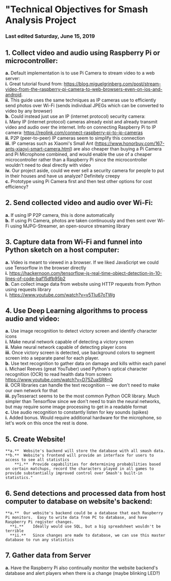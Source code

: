 # "Technical Objectives for Smash Analysis Project
### Last edited Saturday, June 15, 2019

## 1.	Collect video and audio using Raspberry Pi or microcontroller:
  **a.**	Default implementation is to use Pi Camera to stream video to a web server:     
    **i.**	Great tutorial found from: https://blog.miguelgrinberg.com/post/stream-video-from-the-raspberry-pi-camera-to-web-browsers-even-on-ios-and-android.   
    **ii.**	This guide uses the same techniques as IP cameras use to efficiently send photos over Wi-Fi (sends individual JPEGs which can be converted to video by any browser)   
  **b.**	Could instead just use an IP (internet protocol) security camera:   
    **i.**	Many IP (internet protocol) cameras already exist and already transmit video and audio over the internet. Info on connecting Raspberry Pi to IP camera: https://reolink.com/connect-raspberry-pi-to-ip-cameras   
    **ii.**	P2P (peer-to-peer) IP cameras seem to simplify this connection   
    **iii.**	IP cameras such as Xiaomi's Small Ant (https://www.honorbuy.com/167-ants-xiaoyi-smart-camera.html) are also cheaper than buying a Pi Camera and Pi Microphone combined, and would enable the use of a cheaper microcontroller rather than a Raspberry Pi since the microcontroller wouldn't need to deal directly with video   
    **iv.**	 Our project aside, could we ever sell a security camera for people to put in their houses and have us analyze? Definitely creepy   
  **c.**	Prototype using Pi Camera first and then test other options for cost efficiency?   


## 2.	Send collected video and audio over Wi-Fi:   
  **a.**	If using IP P2P camera, this is done automatically   
  **b.**	If using Pi Camera, photos are taken continuously and then sent over Wi-Fi using MJPG-Streamer, an open-source streaming library   

## 3.	Capture data from Wi-Fi and funnel into Python sketch on a host computer:
  **a.**	Video is meant to viewed in a browser. If we liked JavaScript we could use Tensorflow in the browser directly   
    **i.**	https://hackernoon.com/tensorflow-js-real-time-object-detection-in-10-lines-of-code-baf15dfb95b2   
  **b.**	Can collect image data from website using HTTP requests from Python using requests library   
    **i.**	https://www.youtube.com/watch?v=v5TIu67oTWg   


## 4.	Use Deep Learning algorithms to process audio and video:   
  **a.**	Use image recognition to detect victory screen and identify character icons   
    **i.** Make neural network capable of detecting a victory screen    
    **ii.** Make neural network capable of detecting player icons    
    **iii.** Once victory screen is detected, use background colors to segment screen into a separate panel for each player.    
  **b.**	Use text recognition to gather data on damage and kills within each panel   
    **i.**	Michael Reeves (great YouTuber) used Python's optical character recognition (OCR) to read health data from screen: https://www.youtube.com/watch?v=D75ZuaSR8nQ    
    **ii.** OCR libraries can handle the text recognition -- we don't need to make our own network for that            
    **iii.**	pyTesseract seems to be the most common Python OCR library.  Much simpler than Tensorflow since we don't need to train the neural networks, but may require some image processing to get in a readable format    
  **c.**	Use audio recognition to constantly listen for key sounds (spikes)   
    **i.**	Added bonus.  Would require additional hardware for the microphone, so let's work on this once the rest is done.    


## 5.	Create Website!
    **a.**	Website's backend will store the database with all smash data.  
    **b.**	Website's frontend will provide an interface for users to access to see all statistics
        **i.**	Provide capabilities for determining probabilities based on certain matchups, record the characters played in all games to provide substantially improved control over Smash's built-in statistics."

## 6.	Send detections and processed data from host computer to database on website's backend:
    **a.**	Our website's backend could be a database that each Raspberry Pi monitors.  Easy to write data from PC to database, and have Raspberry Pi register changes.
      **i.**	Ideally would use SQL, but a big spreadsheet wouldn't be terrible
      **ii.**	Since changes are made to database, we can use this master database to run any statistics

## 7.	Gather data from Server
  **a.**	Have the Raspberry Pi also continually monitor the website backend's database and alert players when there is a change (maybe blinking LED?)
